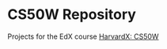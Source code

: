 # CS50W Repository
Projects for the EdX course [HarvardX: CS50W](https://courses.edx.org/courses/course-v1:HarvardX+CS50W+Web/course/)

